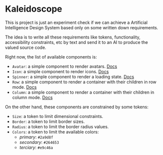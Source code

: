 # Kaleidoscope

This is project is just an experiment check if we can achieve a Artificial
Intelligence Design System based only on some written down requirements.

The idea is to write all these requirements like tokens, functionality,
accessibility constraints, etc by text and send it to an AI to produce the
valued source code.

Right now, the list of available components is:

- `Avatar`: a simple component to render avatars. [Docs](./components/Avatar/index.md)
- `Icon`: a simple component to render icons. [Docs](./components/Icon/index.md)
- `Spinner`: a simple component to render a loading state. [Docs](./components/Spinner/index.md)
- `Row`: a simple component to render a container with their children in row mode. [Docs](./components/Box/index.md)
- `Column`: a simple component to render a container with their children in column mode. [Docs](./components/Box/index.md)

On the other hand, these components are constrained by some tokens:

- `Size`: a token to limit dimensional constraints.
- `Border`: a token to limit border sizes.
- `Radius`: a token to limit the border radius values.
- `Colors`: a token to limit the available colors:
  - _primary_: `#2a9d8f`
  - _secondary_: `#264653`
  - _terciary_: `#e9c46a`
